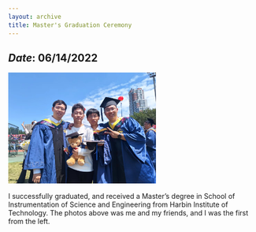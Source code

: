 ```yaml
---
layout: archive
title: Master's Graduation Ceremony
---
```


## *Date*: 06/14/2022

<img src="imgs/MA_gra.png" width=300px>

I successfully graduated, and received a Master’s degree in School of Instrumentation of Science and Engineering from Harbin Institute of Technology. The photos above was me and my friends, and I was the first from the left.
